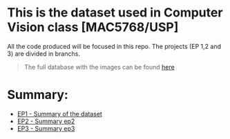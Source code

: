 # This is the dataset used in Computer Vision class [MAC5768/USP]

All the code produced will be focused in this repo. The projects (EP 1,2 and 3) are divided in branchs.

>The full database with the images can be found [here](https://drive.google.com/drive/folders/1GJD9P-zUVVOHRNSenVLbm_XS1joCXYm-?usp=sharing)

# Summary:

- [EP1 - Summary of the dataset](docs/EP1.MD)
- [EP2 - Summary ep2](docs/EP2.MD)
- [EP3 - Summary ep3](docs/EP3.MD)
